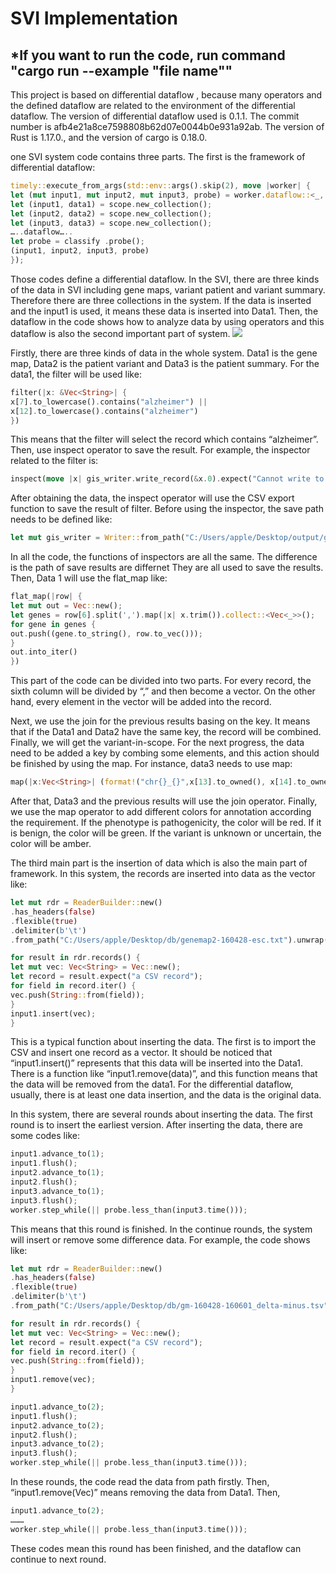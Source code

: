 SVI Implementation
=====
*If you want to run the code, run command "cargo run --example "file name""
-----
This project is based on differential dataflow , because many operators and the defined dataflow are related to the environment of the differential dataflow. The version of differential dataflow used is 0.1.1. The commit number is afb4e21a8ce7598808b62d07e0044b0e931a92ab. The version of Rust is 1.17.0., and the version of cargo is 0.18.0.


one SVI system code contains three parts. The first is the framework of differential dataflow:
```Rust
timely::execute_from_args(std::env::args().skip(2), move |worker| {
let (mut input1, mut input2, mut input3, probe) = worker.dataflow::<_, _, _>(|scope| {
let (input1, data1) = scope.new_collection();
let (input2, data2) = scope.new_collection();
let (input3, data3) = scope.new_collection();
…..dataflow…..
let probe = classify .probe();
(input1, input2, input3, probe)
});
```
Those codes define a differential dataflow. In the SVI, there are three kinds of the data in SVI including gene maps, variant patient and variant summary. Therefore there are three collections in the system. If the data is inserted and the input1 is used, it means these data is inserted into Data1. 
Then, the dataflow in the code shows how to analyze data by using operators and this dataflow is also the second important part of system.
![](C:\Users\apple\Desktop\proposal\disserentation\Dataflow.PNG)

Firstly, there are three kinds of data in the whole system. Data1 is the gene map, Data2 is the patient variant and Data3 is the patient summary. For the data1, the filter will be used like:
```Rust
filter(|x: &Vec<String>| {
x[7].to_lowercase().contains("alzheimer") ||
x[12].to_lowercase().contains("alzheimer")
})
```
This means that the filter will select the record which contains “alzheimer”. Then, use inspect operator to save the result. For example, the inspector related to the filter is:
```Rust
inspect(move |x| gis_writer.write_record(&x.0).expect("Cannot write to file"))
```
After obtaining the data, the inspect operator will use the CSV export function to save the result of filter. Before using the inspector, the save path needs to be defined like:
```Rust
let mut gis_writer = Writer::from_path("C:/Users/apple/Desktop/output/genes-in-scope.csv").expect("Cannot create file");
```
In all the code, the functions of inspectors are all the same. The difference is the path of save results are differnet They are all used to save the results. Then, Data 1 will use the flat_map like:
```Rust
flat_map(|row| {
let mut out = Vec::new();
let genes = row[6].split(',').map(|x| x.trim()).collect::<Vec<_>>();
for gene in genes {
out.push((gene.to_string(), row.to_vec()));
}
out.into_iter()
})
```
This part of the code can be divided into two parts. For every record, the sixth column will be divided by “,” and then become a vector. On the other hand, every element in the vector will be added into the record. 

Next, we use the join for the previous results basing on the key. It means that if the Data1 and Data2 have the same key, the record will be combined. Finally, we will get the variant-in-scope. For the next progress, the data need to be added a key by combing some elements, and this action should be finished by using the map. For instance, data3 needs to use map:
```Rust
map(|x:Vec<String>| (format!("chr{}_{}",x[13].to_owned(), x[14].to_owned()), x))
```
After that, Data3 and the previous results will use the join operator. Finally, we use the map operator to add different colors for annotation according the requirement. If the phenotype is pathogenicity, the color will be red. If it is benign, the color will be green. If the variant is unknown or uncertain, the color will be amber.

The third main part is the insertion of data which is also the main part of framework. In this system, the records are inserted into data as the vector like:
```Rust
let mut rdr = ReaderBuilder::new()
.has_headers(false)
.flexible(true)
.delimiter(b'\t')
.from_path("C:/Users/apple/Desktop/db/genemap2-160428-esc.txt").unwrap();

for result in rdr.records() {
let mut vec: Vec<String> = Vec::new();
let record = result.expect("a CSV record");
for field in record.iter() {
vec.push(String::from(field));
}
input1.insert(vec);
}
```
This is a typical function about inserting the data. The first is to import the CSV and insert one record as a vector. It should be noticed that “input1.insert()” represents that this data will be inserted into the Data1. There is a function like “input1.remove(data)”, and this function means that the data will be removed from the data1. For the differential dataflow, usually, there is at least one data insertion, and the data is the original data. 

In this system, there are several rounds about inserting the data. The first round is to insert the earliest version. After inserting the data, there are some codes like:
```Rust
input1.advance_to(1);
input1.flush();
input2.advance_to(1);
input2.flush();
input3.advance_to(1);
input3.flush();
worker.step_while(|| probe.less_than(input3.time()));
```
This means that this round is finished.
In the continue rounds, the system will insert or remove some difference data. For example, the code shows like:
```Rust
let mut rdr = ReaderBuilder::new()
.has_headers(false)
.flexible(true)
.delimiter(b'\t')
.from_path("C:/Users/apple/Desktop/db/gm-160428-160601_delta-minus.tsv").unwrap();

for result in rdr.records() {
let mut vec: Vec<String> = Vec::new();
let record = result.expect("a CSV record");
for field in record.iter() {
vec.push(String::from(field));
}
input1.remove(vec);
}

input1.advance_to(2);
input1.flush();
input2.advance_to(2);
input2.flush();
input3.advance_to(2);
input3.flush();
worker.step_while(|| probe.less_than(input3.time()));
```
In these rounds, the code read the data from path firstly. Then, “input1.remove(Vec)” means removing the data from Data1. Then, 
```Rust
input1.advance_to(2);
………
worker.step_while(|| probe.less_than(input3.time()));
```
These codes mean this round has been finished, and the dataflow can continue to next round.
